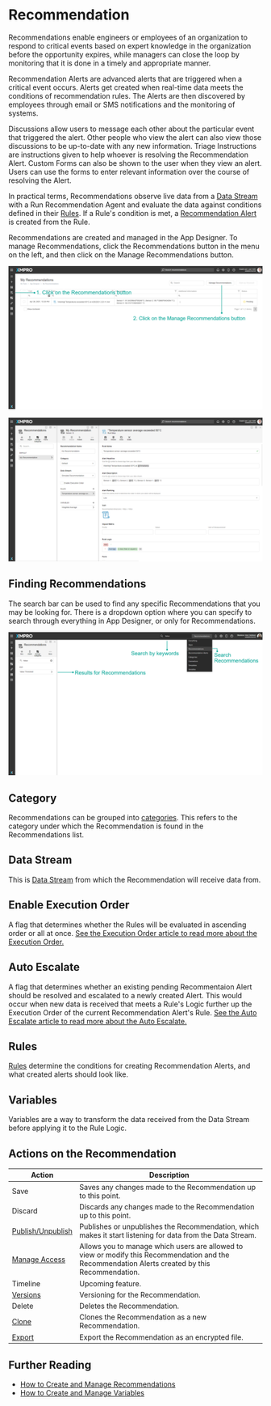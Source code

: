 # Recommendation

Recommendations enable engineers or employees of an organization to respond to critical events based on expert knowledge in the organization before the opportunity expires, while managers can close the loop by monitoring that it is done in a timely and appropriate manner.

Recommendation Alerts are advanced alerts that are triggered when a critical event occurs. Alerts get created when real-time data meets the conditions of recommendation rules. The Alerts are then discovered by employees through email or SMS notifications and the monitoring of systems.&#x20;

Discussions allow users to message each other about the particular event that triggered the alert. Other people who view the alert can also view those discussions to be up-to-date with any new information. Triage Instructions are instructions given to help whoever is resolving the Recommendation Alert. Custom Forms can also be shown to the user when they view an alert. Users can use the forms to enter relevant information over the course of resolving the Alert.

<!-- embeded video removed -->

In practical terms, Recommendations observe live data from a [Data Stream](../data-stream/) with a Run Recommendation Agent and evaluate the data against conditions defined in their [Rules](rule.md). If a Rule's condition is met, a [Recommendation Alert](recommendation-alert.md) is created from the Rule.

Recommendations are created and managed in the App Designer. To manage Recommendations, click the Recommendations button in the menu on the left, and then click on the Manage Recommendations button.

![](<../../.gitbook/assets/image (1472).png>)

![](<../../.gitbook/assets/image (1870).png>)

## Finding Recommendations

The search bar can be used to find any specific Recommendations that you may be looking for. There is a dropdown option where you can specify to search through everything in App Designer, or only for Recommendations.

![](../../.gitbook/assets/Search-Reco.png)

## Category

Recommendations can be grouped into [categories](../../how-tos/recommendations/manage-categories.md). This refers to the category under which the Recommendation is found in the Recommendations list.&#x20;

## Data Stream

This is [Data Stream](../data-stream/) from which the Recommendation will receive data from.

## Enable Execution Order

A flag that determines whether the Rules will be evaluated in ascending order or all at once. [See the Execution Order article to read more about the Execution Order.](execution-order.md)

## Auto Escalate

A flag that determines whether an existing pending Recommentaion Alert should be resolved and escalated to a newly created Alert. This would occur when new data is received that meets a Rule's Logic further up the Execution Order of the current Recommendation Alert's Rule. [See the Auto Escalate article to read more about the Auto Escalate.](auto-escalate.md)

## Rules

[Rules](rule.md) determine the conditions for creating Recommendation Alerts, and what created alerts should look like.

## Variables

Variables are a way to transform the data received from the Data Stream before applying it to the Rule Logic.

## Actions on the Recommendation

| **Action**                                         | **Description**                                                                                                                                  |
| -------------------------------------------------- | ------------------------------------------------------------------------------------------------------------------------------------------------ |
| Save                                               | Saves any changes made to the Recommendation up to this point.                                                                                   |
| Discard                                            | Discards any changes made to the Recommendation up to this point.                                                                                |
| [Publish/Unpublish](../../how-tos/publish/)        | Publishes or unpublishes the Recommendation, which makes it start listening for data from the Data Stream.                                       |
| [Manage Access](../manage-access.md)               | Allows you to manage which users are allowed to view or modify this Recommendation and the Recommendation Alerts created by this Recommendation. |
| Timeline                                           | Upcoming feature.                                                                                                                                |
| [Versions](../version.md)                          | Versioning for the Recommendation.                                                                                                               |
| Delete                                             | Deletes the Recommendation.                                                                                                                      |
| [Clone](../../how-tos/import-export-and-clone.md)  | Clones the Recommendation as a new Recommendation.                                                                                               |
| [Export](../../how-tos/import-export-and-clone.md) | Export the Recommendation as an encrypted file.                                                                                                  |

## Further Reading

* [How to Create and Manage Recommendations](../../how-tos/recommendations/manage-recommendations.md)
* [How to Create and Manage Variables](../../how-tos/recommendations/manage-variables.md)

